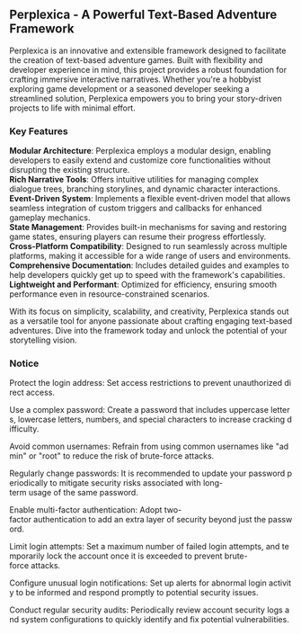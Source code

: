 ## Perplexica - A Powerful Text-Based Adventure Framework

Perplexica is an innovative and extensible framework designed to facilitate the creation of text-based adventure games. Built with flexibility and developer experience in mind, this project provides a robust foundation for crafting immersive interactive narratives. Whether you're a hobbyist exploring game development or a seasoned developer seeking a streamlined solution, Perplexica empowers you to bring your story-driven projects to life with minimal effort.

### Key Features

**Modular Architecture**: Perplexica employs a modular design, enabling developers to easily extend and customize core functionalities without disrupting the existing structure.  
**Rich Narrative Tools**: Offers intuitive utilities for managing complex dialogue trees, branching storylines, and dynamic character interactions.  
**Event-Driven System**: Implements a flexible event-driven model that allows seamless integration of custom triggers and callbacks for enhanced gameplay mechanics.  
**State Management**: Provides built-in mechanisms for saving and restoring game states, ensuring players can resume their progress effortlessly.  
**Cross-Platform Compatibility**: Designed to run seamlessly across multiple platforms, making it accessible for a wide range of users and environments.  
**Comprehensive Documentation**: Includes detailed guides and examples to help developers quickly get up to speed with the framework's capabilities.  
**Lightweight and Performant**: Optimized for efficiency, ensuring smooth performance even in resource-constrained scenarios.  

With its focus on simplicity, scalability, and creativity, Perplexica stands out as a versatile tool for anyone passionate about crafting engaging text-based adventures. Dive into the framework today and unlock the potential of your storytelling vision.

### Notice

Protect the login address: Set access restrictions to prevent unauthorized direct access.
    
Use a complex password: Create a password that includes uppercase letters, lowercase letters, numbers, and special characters to increase cracking difficulty.
    
Avoid common usernames: Refrain from using common usernames like "admin" or "root" to reduce the risk of brute-force attacks.
    
Regularly change passwords: It is recommended to update your password periodically to mitigate security risks associated with long-term usage of the same password.
    
Enable multi-factor authentication: Adopt two-factor authentication to add an extra layer of security beyond just the password.
    
Limit login attempts: Set a maximum number of failed login attempts, and temporarily lock the account once it is exceeded to prevent brute-force attacks.
    
Configure unusual login notifications: Set up alerts for abnormal login activity to be informed and respond promptly to potential security issues.
    
Conduct regular security audits: Periodically review account security logs and system configurations to quickly identify and fix potential vulnerabilities.
        